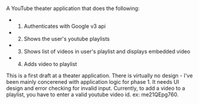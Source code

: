 #

A YouTube theater application that does the following:

* 1) Authenticates with Google v3 api
* 2) Shows the user's youtube playlists
* 3) Shows list of videos in user's playlist and displays embedded video
* 4) Adds video to playlist

This is a first draft at a theater application. There is virtually no design - I've been mainly concerened with application logic for phase 1. It needs UI design and error checking for invalid input. Currently, to add a video to a playlist, you have to enter a valid youtube video id. ex: me21QEpg760.